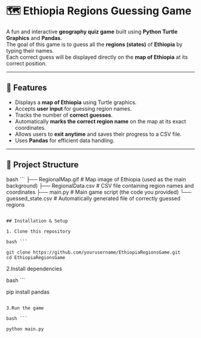 # 🗺️ Ethiopia Regions Guessing Game

A fun and interactive **geography quiz game** built using **Python Turtle Graphics** and **Pandas**.  
The goal of this game is to guess all the **regions (states)** of **Ethiopia** by typing their names.  
Each correct guess will be displayed directly on the **map of Ethiopia** at its correct position.

---

## 🚀 Features

- Displays a **map of Ethiopia** using Turtle graphics.
- Accepts **user input** for guessing region names.
- Tracks the number of **correct guesses**.
- Automatically **marks the correct region name** on the map at its exact coordinates.
- Allows users to **exit anytime** and saves their progress to a CSV file.
- Uses **Pandas** for efficient data handling.

---

## 🧩 Project Structure

bash ```
├── RegionalMap.gif # Map image of Ethiopia (used as the main background)
├── RegionalData.csv # CSV file containing region names and coordinates
├── main.py # Main game script (the code you provided)
└── guessed_state.csv # Automatically generated file of correctly guessed regions

```

## Installation & Setup

1. Clone this repository

bash ```

git clone https://github.com/yourusername/EthiopiaRegionsGame.git
cd EthiopiaRegionsGame

```
2.Install dependencies

bash ```

pip install pandas

```

3.Run the game

bash ```

python main.py

```